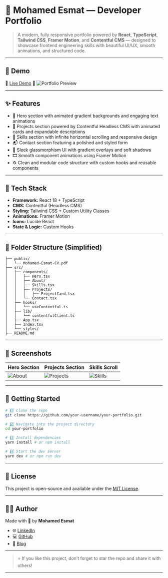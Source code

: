 # 💼 Mohamed Esmat — Developer Portfolio

> A modern, fully responsive portfolio powered by **React**, **TypeScript**, **Tailwind CSS**, **Framer Motion**, and **Contentful CMS** — designed to showcase frontend engineering skills with beautiful UI/UX, smooth animations, and structured code.

---

## 🚀 Demo

🔗 [Live Demo](https://contentful-headlesscms-esmat-projects.netlify.app)
📸 ![Portfolio Preview](https://res.cloudinary.com/tawfeer/image/upload/c_pad,w_1280/v1750185975/esmat-portfolio-1_uelfc4.png)

---

## ✨ Features

- 🌟 Hero section with animated gradient backgrounds and engaging text animations
- 📁 Projects section powered by Contentful Headless CMS with animated cards and expandable descriptions
- 🧠 Skills section with infinite horizontal scrolling and responsive design
- 📬 Contact section featuring a polished and styled form
- 🌌 Sleek glassmorphism UI with gradient overlays and soft shadows
- 🎞️ Smooth component animations using Framer Motion
- ⚙️ Clean and modular code structure with custom hooks and reusable components

---

## 🧱 Tech Stack

- **Framework:** React 18 + TypeScript
- **CMS:** Contentful (Headless CMS)
- **Styling:** Tailwind CSS + Custom Utility Classes
- **Animations:** Framer Motion
- **Icons:** Lucide React
- **State & Logic:** Custom Hooks

---

## 📂 Folder Structure (Simplified)

```
├── public/
│   └── Mohamed-Esmat-CV.pdf
├── src/
│   ├── components/
│   │   ├── Hero.tsx
│   │   ├── About/
│   │   ├── Skills.tsx
│   │   ├── Projects/
│   │   │   ├── ProjectCard.tsx
│   │   └── Contact.tsx
│   ├── hooks/
│   │   └── useContentful.ts
│   ├── lib/
│   │   └── contentfulClient.ts
│   ├── App.tsx
│   ├── Index.tsx
│   └── styles/
├── README.md
```

---

## 📸 Screenshots

| Hero Section                                                                                                        | Projects Section                                                                                                          | Skills Scroll                                                                                                         |
| ------------------------------------------------------------------------------------------------------------------- | ------------------------------------------------------------------------------------------------------------------------- | --------------------------------------------------------------------------------------------------------------------- |
| ![About](https://res.cloudinary.com/tawfeer/image/upload/c_pad,w_1280/v1750186101/about-esmat-portfolio_cyudfr.png) | ![Projects](https://res.cloudinary.com/tawfeer/image/upload/c_pad,w_1280/v1750186304/projects-esmat-portfolio_frlkq6.png) | ![Skills](https://res.cloudinary.com/tawfeer/image/upload/c_pad,w_1280/v1750186210/skills-esmat-portfolio_hheqzt.png) |

---

## 🧪 Getting Started

```bash
# 1️⃣ Clone the repo
git clone https://github.com/your-username/your-portfolio.git

# 2️⃣ Navigate into the project directory
cd your-portfolio

# 3️⃣ Install dependencies
yarn install # or npm install

# 4️⃣ Start the dev server
yarn dev # or npm run dev
```

---

## 📄 License

This project is open-source and available under the [MIT License](./LICENSE).

---

## 🙋‍♂️ Author

Made with 💜 by **Mohamed Esmat**

- 🌐 [LinkedIn](https://www.linkedin.com/in/mohamedesmatdev/)
- 💻 [GitHub](https://github.com/MohamedEsmat-dev)
- 📝 [Blog](https://your-blog-link.medium.com/)

---

> ⭐ If you like this project, don’t forget to star the repo and share it with others!

---
